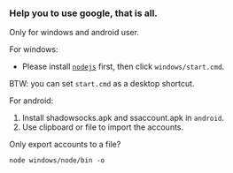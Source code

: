 ### Help you to use google, that is all.

Only for windows and android user.

For windows:

* Please install [`nodejs`](https://nodejs.org/) first, then click `windows/start.cmd`.

BTW: you can set `start.cmd` as a desktop shortcut.

For android:

1. Install shadowsocks.apk and ssaccount.apk in `android`.
2. Use clipboard or file to import the accounts.

Only export accounts to a file?

`node windows/node/bin -o`
